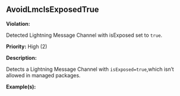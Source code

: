 AvoidLmcIsExposedTrue[](#avoidlmcisexposedtrue)
------------------------------------------------------------------------------------------------------------------------------------------------------

**Violation:**

   Detected Lightning Message Channel with isExposed set to `true`.


**Priority:** High (2)

**Description:**

   Detects a Lightning Message Channel with `isExposed=true`,which isn’t allowed in managed packages.

**Example(s):**

   

